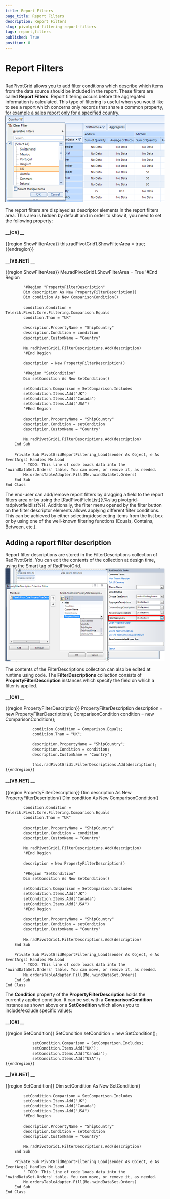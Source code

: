 ```yaml
---
title: Report Filters
page_title: Report Filters
description: Report Filters
slug: pivotgrid-filtering-report-filters
tags: report,filters
published: True
position: 0
---
```


# Report Filters



## 

RadPivotGrid allows you to add filter conditions which describe which items from the data source should be
          included in the report. These filters are called __Report Filters__. Report filtering
          occurs before the aggregated information is calculated. This type of filtering is useful when you would like
          to see a report which concerns only records that share a common property, for example a sales report only for
          a specified country.
        ![pivotgrid-filtering-report-filters 001](images/pivotgrid-filtering-report-filters001.png)

The report filters are displayed as descriptor elements in the report filters area. This area is hidden by default
          and in order to show it, you need to set the following property:
        

#### __[C#] __

{{region ShowFilterArea}}
	            this.radPivotGrid1.ShowFilterArea = true;
	{{endregion}}



#### __[VB.NET] __

{{region ShowFilterArea}}
	        Me.radPivotGrid1.ShowFilterArea = True
	        '#End Region
	
	        '#Region "PropertyFilterDescription"
	        Dim description As New PropertyFilterDescription()
	        Dim condition As New ComparisonCondition()
	
	        condition.Condition = Telerik.Pivot.Core.Filtering.Comparison.Equals
	        condition.Than = "UK"
	
	        description.PropertyName = "ShipCountry"
	        description.Condition = condition
	        description.CustomName = "Country"
	
	        Me.radPivotGrid1.FilterDescriptions.Add(description)
	        '#End Region
	
	        description = New PropertyFilterDescription()
	
	        '#Region "SetCondition"
	        Dim setCondition As New SetCondition()
	
	        setCondition.Comparison = SetComparison.Includes
	        setCondition.Items.Add("UK")
	        setCondition.Items.Add("Canada")
	        setCondition.Items.Add("USA")
	        '#End Region
	
	        description.PropertyName = "ShipCountry"
	        description.Condition = setCondition
	        description.CustomName = "Country"
	
	        Me.radPivotGrid1.FilterDescriptions.Add(description)
	    End Sub
	
	    Private Sub PivotGridReportFiltering_Load(sender As Object, e As EventArgs) Handles Me.Load
	        ' TODO: This line of code loads data into the 'nwindDataSet.Orders' table. You can move, or remove it, as needed.
	        Me.ordersTableAdapter.Fill(Me.nwindDataSet.Orders)
	    End Sub
	End Class



The end-user can add/remove report filters by dragging a field to the report filters area or by using the
          [RadPivotFieldList]({%slug pivotgrid-radpivotfieldlist%}).
          Additionally, the filter menu opened by the filter button on the filter descriptor elements allows applying
          different filter conditions. This can be achieved by either selecting/deselecting items from the list box or
          by using one of the well-known filtering functions (Equals, Contains, Between, etc.).
        

## Adding a report filter description

Report filter descriptions are stored in the FilterDescriptions collection of RadPivotGrid. You can edit the
          contents of the collection at design time, using the Smart tag of RadPivotGrid.
        ![pivotgrid-filtering-report-filters 002](images/pivotgrid-filtering-report-filters002.png)

The contents of the FilterDescriptions collection can also be edited at runtime using code. The
          __FilterDescriptions__ collection consists of __PropertyFilterDescription__
          instances which specify the field on which a filter is applied.
        

#### __[C#] __

{{region PropertyFilterDescription}}
	            PropertyFilterDescription description = new PropertyFilterDescription(); 
	            ComparisonCondition condition = new ComparisonCondition();
	
	            condition.Condition = Comparison.Equals;
	            condition.Than = "UK";
	
	            description.PropertyName = "ShipCountry";
	            description.Condition = condition;
	            description.CustomName = "Country";
	
	            this.radPivotGrid1.FilterDescriptions.Add(description);
	{{endregion}}



#### __[VB.NET] __

{{region PropertyFilterDescription}}
	        Dim description As New PropertyFilterDescription()
	        Dim condition As New ComparisonCondition()
	
	        condition.Condition = Telerik.Pivot.Core.Filtering.Comparison.Equals
	        condition.Than = "UK"
	
	        description.PropertyName = "ShipCountry"
	        description.Condition = condition
	        description.CustomName = "Country"
	
	        Me.radPivotGrid1.FilterDescriptions.Add(description)
	        '#End Region
	
	        description = New PropertyFilterDescription()
	
	        '#Region "SetCondition"
	        Dim setCondition As New SetCondition()
	
	        setCondition.Comparison = SetComparison.Includes
	        setCondition.Items.Add("UK")
	        setCondition.Items.Add("Canada")
	        setCondition.Items.Add("USA")
	        '#End Region
	
	        description.PropertyName = "ShipCountry"
	        description.Condition = setCondition
	        description.CustomName = "Country"
	
	        Me.radPivotGrid1.FilterDescriptions.Add(description)
	    End Sub
	
	    Private Sub PivotGridReportFiltering_Load(sender As Object, e As EventArgs) Handles Me.Load
	        ' TODO: This line of code loads data into the 'nwindDataSet.Orders' table. You can move, or remove it, as needed.
	        Me.ordersTableAdapter.Fill(Me.nwindDataSet.Orders)
	    End Sub
	End Class



The __Condition__ property of the __PropertyFilterDescription__ holds the
          currently applied condition. It can be set with a __ComparisonCondition__ instance as shown
          above or a __SetCondition__ which allows you to include/exclude specific values:
        

#### __[C#] __

{{region SetCondition}}
	            SetCondition setCondition = new SetCondition();
	
	            setCondition.Comparison = SetComparison.Includes;
	            setCondition.Items.Add("UK");
	            setCondition.Items.Add("Canada");
	            setCondition.Items.Add("USA");
	{{endregion}}



#### __[VB.NET] __

{{region SetCondition}}
	        Dim setCondition As New SetCondition()
	
	        setCondition.Comparison = SetComparison.Includes
	        setCondition.Items.Add("UK")
	        setCondition.Items.Add("Canada")
	        setCondition.Items.Add("USA")
	        '#End Region
	
	        description.PropertyName = "ShipCountry"
	        description.Condition = setCondition
	        description.CustomName = "Country"
	
	        Me.radPivotGrid1.FilterDescriptions.Add(description)
	    End Sub
	
	    Private Sub PivotGridReportFiltering_Load(sender As Object, e As EventArgs) Handles Me.Load
	        ' TODO: This line of code loads data into the 'nwindDataSet.Orders' table. You can move, or remove it, as needed.
	        Me.ordersTableAdapter.Fill(Me.nwindDataSet.Orders)
	    End Sub
	End Class



